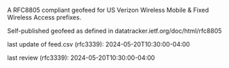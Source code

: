 

A RFC8805 compliant geofeed for US Verizon Wireless Mobile & Fixed Wireless Access prefixes.

Self-published geofeed as defined in datatracker.ietf.org/doc/html/rfc8805

last update of feed.csv (rfc3339): 2024-05-20T10:30:00-04:00

last review (rfc3339): 2024-05-20T10:30:00-04:00
